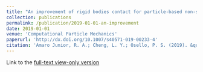 ```yaml
---
title: "An improvement of rigid bodies contact for particle-based non-smooth walls modeling"
collection: publications
permalink: /publication/2019-01-01-an-improvement
date: 2019-01-01
venue: 'Computational Particle Mechanics'
paperurl: 'http://dx.doi.org/10.1007/s40571-019-00233-4'
citation: 'Amaro Junior, R. A.; Cheng, L. Y.; Osello, P. S. (2019). &quot;An improvement of rigid bodies contact for particle-based non-smooth walls modeling.&quot; <i>Computational Particle Mechanics</i>, 6: 1-20'
---
```


Link to the [full-text view-only version](https://link.springer.com/epdf/10.1007/s40571-019-00233-4?author_access_token=eoBFOwPXK6crb_yWkQhC1_e4RwlQNchNByi7wbcMAY5gazny7yWTks5JUr1GdnXd0h7qj5DWsi41TToufkKWKa5Y964Yo_hbhcg7hPaiKH1wFjjf91QqMknHVJam_OmGwAxHyFVxFF04cbq9NXmFJA%3D%3D)
